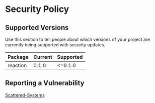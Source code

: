 # Security Policy

## Supported Versions

Use this section to tell people about which versions of your project are
currently being supported with security updates.

| Package      | Current | Supported |
|--------------|---------|-----------|
| reaction     | 0.1.0   | <=0.1.0   |


## Reporting a Vulnerability

[Scattered-Systems](https://scattered-systems.com)